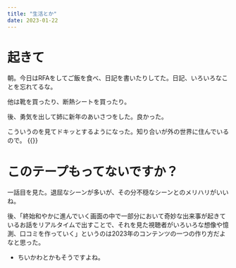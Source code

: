 ```yaml
---
title: "生活とか"
date: 2023-01-22
---
```


# 起きて
朝。今日はRFAをしてご飯を食べ、日記を書いたりしてた。日記、いろいろなことを忘れてるな。

他は靴を買ったり、断熱シートを買ったり。

後、勇気を出して姉に新年のあいさつをした。良かった。

こういうのを見てドキッとするようになった。知り合いが外の世界に住んでいるので。
{{<tweet user="dango_bot" id="1617121609516711938">}}


# このテープもってないですか？
一話目を見た。退屈なシーンが多いが、その分不穏なシーンとのメリハリがいいね。

後、「終始和やかに進んでいく画面の中で一部分において奇妙な出来事が起きているお話をリアルタイムで出すことで、それを見た視聴者がいろいろな想像や憶測、口コミを作っていく」というのは2023年のコンテンツの一つの作り方だよなと思った。
- ちいかわとかもそうですよね。